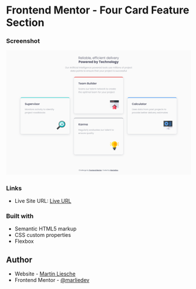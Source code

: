 # Frontend Mentor - Four Card Feature Section

### Screenshot

![](./images/screenshot.png)

### Links

-   Live Site URL: [Live URL](https://marliedev.github.io/four-card-feature-section/)

### Built with

-   Semantic HTML5 markup
-   CSS custom properties
-   Flexbox

## Author

-   Website - [Martin Liesche](https://martinliesche.com)
-   Frontend Mentor - [@marliedev](https://www.frontendmentor.io/profile/marliedev)
